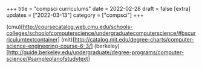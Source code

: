+++
title = "compsci curriculums"
date = 2022-02-28
draft = false
[extra]
updates = ["2022-03-13"]
category = ["compsci"]
+++

(cmu)[http://coursecatalog.web.cmu.edu/schools-colleges/schoolofcomputerscience/undergraduatecomputerscience/#bscurriculumtextcontainer]
(mit)[http://catalog.mit.edu/degree-charts/computer-science-engineering-course-6-3/]
(berkeley)[http://guide.berkeley.edu/undergraduate/degree-programs/computer-science/#sampleplanofstudytext]
